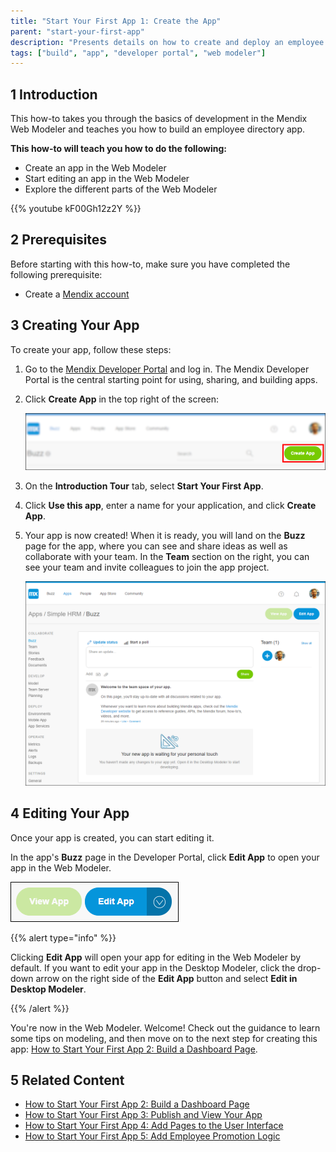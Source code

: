 ```yaml
---
title: "Start Your First App 1: Create the App"
parent: "start-your-first-app"
description: "Presents details on how to create and deploy an employee directory app in the Web Modeler."
tags: ["build", "app", "developer portal", "web modeler"]
---
```


## 1 Introduction

This how-to takes you through the basics of development in the Mendix Web Modeler and teaches you how to build an employee directory app.

**This how-to will teach you how to do the following:**

* Create an app in the Web Modeler
* Start editing an app in the Web Modeler
* Explore the different parts of the Web Modeler

{{% youtube kF00Gh12z2Y %}}

## 2 Prerequisites

Before starting with this how-to, make sure you have completed the following prerequisite:

* Create a [Mendix account](https://www.mendix.com/try-now/?utm_source=documentation&utm_medium=community&utm_campaign=signup)

## 3 Creating Your App

To create your app, follow these steps:

1. Go to the [Mendix Developer Portal](http://home.mendix.com) and log in. The Mendix Developer Portal is the central starting point for using, sharing, and building apps.
2. Click **Create App** in the top right of the screen:

    ![](attachments/start-your-first-app/create-app.png) 

3. On the **Introduction Tour** tab, select **Start Your First App**.

4. Click **Use this app**, enter a name for your application, and click **Create App**.
5. Your app is now created! When it is ready, you will land on the **Buzz** page for the app, where you can see and share ideas as well as collaborate with your team. In the **Team** section on the right, you can see your team and invite colleagues to join the app project.

    ![](attachments/start-your-first-app/app-buzz.png)

## 4 Editing Your App

Once your app is created, you can start editing it. 

In the app's **Buzz** page in the Developer Portal, click **Edit App** to open your app in the Web Modeler.<br>

![](attachments/start-your-first-app/edit-app.png)

{{% alert type="info" %}}

Clicking **Edit App** will open your app for editing in the Web Modeler by default. If you want to edit your app in the Desktop Modeler, click the drop-down arrow on the right side of the **Edit App** button and select **Edit in Desktop Modeler**.

{{% /alert %}}

You're now in the Web Modeler. Welcome! Check out the guidance to learn some tips on modeling, and then move on to the next step for creating this app: [How to Start Your First App 2: Build a Dashboard Page](start-your-first-app-2-build-a-dashboard-page).

## 5 Related Content

* [How to Start Your First App 2: Build a Dashboard Page](start-your-first-app-2-build-a-dashboard-page)
* [How to Start Your First App 3: Publish and View Your App](start-your-first-app-3-publish-and-view-your-app)
* [How to Start Your First App 4: Add Pages to the User Interface](start-your-first-app-4-add-pages-to-the-user-interface)
* [How to Start Your First App 5: Add Employee Promotion Logic](start-your-first-app-5-add-employee-promotion-logic)
